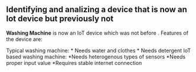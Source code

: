 ## Identifying and analizing a device that is now an Iot device but previously not 
**Washing Machine** is now an IoT device which was not before . Features of the device are:
	
Typical washing machine:
	* Needs water and clothes 
	* Needs detergent
IoT based washing machine:
	*Needs heterogenous types of sensors
	*Needs proper input value
	*Requires stable internet connection  